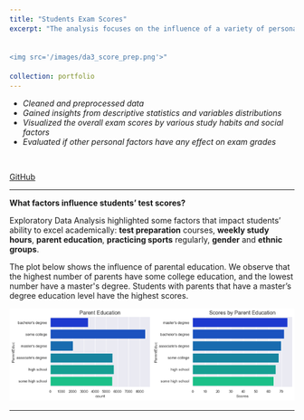 ```yaml
---
title: "Students Exam Scores"
excerpt: "The analysis focuses on the influence of a variety of personal, socio-economic, and cultural factors on students’ academic performance.<br/>


<img src='/images/da3_score_prep.png'>"

collection: portfolio
---
```


- *Cleaned and preprocessed data*
- *Gained insights from descriptive statistics and variables distributions* 
- *Visualized the overall exam scores by various study habits and social factors* 
- *Evaluated if other personal factors have any effect on exam grades*
<br/>

[GitHub](https://github.com/ciDSproj/students_scores)



---
**What factors influence students’ test scores?**

 

Exploratory Data Analysis highlighted some factors that impact students’ ability to excel academically: **test preparation** courses, **weekly study hours**, **parent education**, **practicing sports** regularly, **gender** and **ethnic groups**.


The plot below shows the influence of parental education. We observe that the highest number of parents have some college education, and the lowest number have a master's degree. Students with parents that have a master’s degree education level have the highest scores.



<img src='/images/da3_score_parent.png'>


---


